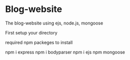 # Blog-website

The blog-website using ejs, node.js, mongoose

First setup your directory

required npm packeges to install

npm i express
npm i bodyparser
npm i ejs
npm mongoose
